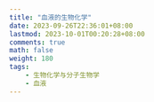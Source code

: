 ```yaml
---
title: "血液的生物化学"
date: 2023-09-26T22:36:01+08:00
lastmod: 2023-10-01T00:20:28+08:00
comments: true
math: false
weight: 180
tags:
    - 生物化学与分子生物学
    - 血液
---
```


